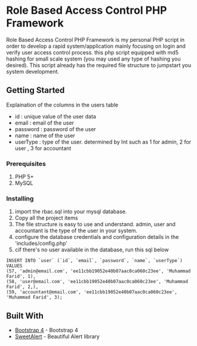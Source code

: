 # Role Based Access Control PHP Framework
Role Based Access Control PHP Framework is my personal PHP script in order to develop a rapid system/application mainly focusing on login and verify user access control process. this php script equipped with md5 hashing for small scale system (you may used any type of hashing you desired). This script already has the required file structure to jumpstart you system development. 

## Getting Started

Explaination of the columns in the users table
- id : unique value of the user data
- email : email of the user
- password : password of the user
- name : name of the user
- userType : type of the user. determined by Int such as 1 for admin, 2 for user , 3 for accountant

### Prerequisites

1. PHP 5+
2. MySQL

### Installing

1. import the rbac.sql into your mysql database. 
2. Copy all the project items
3. The file structure is easy to use and understand. admin, user and accountant is the type of the user in your system.
4. configure the database credentials and configuration details in the 'includes/config.php'
5. cif there's no user available in the database, run this sql below
```
INSERT INTO `user` (`id`, `email`, `password`, `name`, `userType`) VALUES
(57, 'admin@email.com', 'ee11cbb19052e40b07aac0ca060c23ee', 'Muhammad Farid', 1),
(58, 'user@email.com', 'ee11cbb19052e40b07aac0ca060c23ee', 'Muhammad Farid', 2,),
(59, 'accountant@email.com', 'ee11cbb19052e40b07aac0ca060c23ee', 'Muhammad Farid', 3);
```

## Built With

* [Bootstrap 4](https://getbootstrap.com/) - Bootstrap 4
* [SweetAlert](https://github.com/sweetalert2/sweetalert2) - Beautiful Alert library

